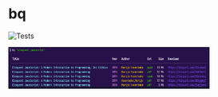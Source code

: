# bq

![Tests](https://github.com/jgafnea/bq/actions/workflows/python.yml/badge.svg)

<img src="./assets/console2.png" alt="bq" style="max-width: 80%; height: auto;">
